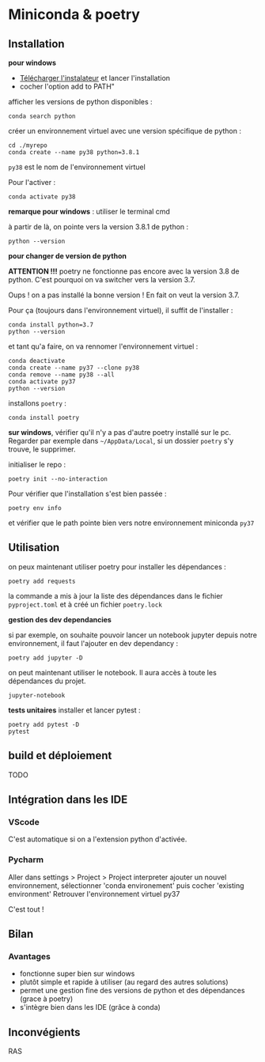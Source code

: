 # Miniconda & poetry

## Installation

**pour windows**

- [Télécharger l'instalateur](https://docs.conda.io/en/latest/miniconda.html) et lancer l'installation
- cocher l'option add to PATH"

afficher les versions de python disponibles :

```
conda search python
```

créer un environnement virtuel avec une version spécifique de python :

```
cd ./myrepo
conda create --name py38 python=3.8.1
```

`py38` est le nom de l'environnement virtuel

Pour l'activer :

```
conda activate py38
```

**remarque pour windows** : utiliser le terminal cmd

à partir de là, on pointe vers la version 3.8.1 de python :

```
python --version
```

**pour changer de version de python**

**ATTENTION !!!** poetry ne fonctionne pas encore avec la version 3.8 de python. C'est pourquoi on va switcher vers la version 3.7.

Oups ! on a pas installé la bonne version ! En fait on veut la version 3.7.

Pour ça (toujours dans l'environnement virtuel), il suffit de l'installer :

```
conda install python=3.7
python --version
```

et tant qu'a faire, on va rennomer l'environnement virtuel :

```
conda deactivate
conda create --name py37 --clone py38
conda remove --name py38 --all
conda activate py37
python --version
```

installons `poetry` :

```
conda install poetry
```

**sur windows**, vérifier qu'il n'y a pas d'autre poetry installé sur le pc. Regarder par exemple dans `~/AppData/Local`, si un dossier `poetry` s'y trouve, le supprimer.

initialiser le repo :

```
poetry init --no-interaction
```

Pour vérifier que l'installation s'est bien passée :

```
poetry env info
```

et vérifier que le path pointe bien vers notre environnement miniconda `py37`

## Utilisation

on peux maintenant utiliser poetry pour installer les dépendances :

```
poetry add requests
```

la commande a mis à jour la liste des dépendances dans le fichier `pyproject.toml` et à créé un fichier `poetry.lock`

**gestion des dev dependancies**

si par exemple, on souhaite pouvoir lancer un notebook jupyter depuis notre environnement, il faut l'ajouter en dev dependancy :
````shell script
poetry add jupyter -D
````

on peut maintenant utiliser le notebook. Il aura accès à toute les dépendances du projet.
````shell script
jupyter-notebook
````

**tests unitaires**
installer et lancer pytest :

````shell script
poetry add pytest -D
pytest
````

## build et déploiement

TODO

## Intégration dans les IDE

### VScode

C'est automatique si on a l'extension python d'activée.

### Pycharm

Aller dans settings > Project > Project interpreter
ajouter un nouvel environnement, sélectionner 'conda environement' puis cocher 'existing environment'
Retrouver l'environnement virtuel py37

C'est tout !

## Bilan

### Avantages

- fonctionne super bien sur windows
- plutôt simple et rapide à utiliser (au regard des autres solutions)
- permet une gestion fine des versions de python et des dépendances (grace à poetry)
- s'intègre bien dans les IDE (grâce à conda)


## Inconvégients

RAS
